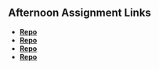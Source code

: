 ## Afternoon Assignment Links

* **[Repo](https://github.com/YouFoundTiffany/lab-08142023)**
* **[Repo](https://github.com/YouFoundTiffany/lab-08152023)**
* **[Repo](https://github.com/YouFoundTiffany/lab-08162023)**
* **[Repo](https://github.com/YouFoundTiffany/lab-08172023)**